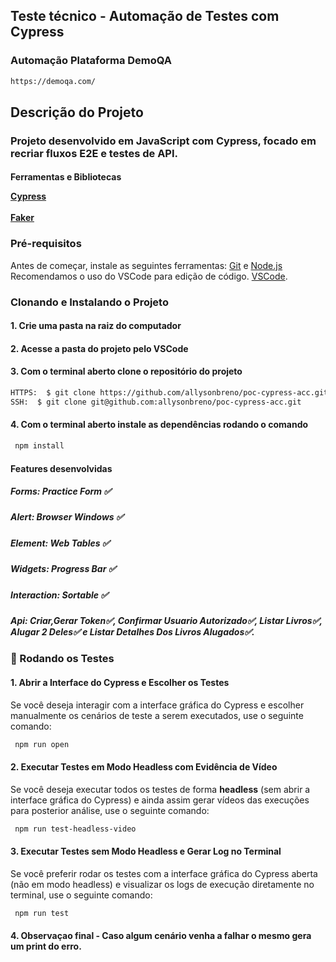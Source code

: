 ## Teste técnico - Automação de Testes com Cypress

### Automação Plataforma DemoQA ###
```bash
https://demoqa.com/ 
```
## Descrição do Projeto
### Projeto desenvolvido em JavaScript com Cypress, focado em recriar fluxos E2E e testes de API. ###

<h4>
    <p>Ferramentas e Bibliotecas</p>
    <a href="https://cypress.io/">Cypress</a>
    <br></br>
    <a href="https://v9.fakerjs.dev/guide/">Faker</a>
</h4>

### Pré-requisitos

Antes de começar, instale as seguintes ferramentas:
[Git](https://git-scm.com) e [Node.js](https://nodejs.org/en/) 
Recomendamos o uso do VSCode para edição de código. [VSCode](https://code.visualstudio.com/).


### **Clonando e Instalando o Projeto** 

#### 1. **Crie uma pasta na raiz do computador**

#### 2. **Acesse a pasta do projeto pelo VSCode** 

#### 3. **Com o terminal aberto clone o repositório do projeto**
```bash
HTTPS:  $ git clone https://github.com/allysonbreno/poc-cypress-acc.git
SSH:  $ git clone git@github.com:allysonbreno/poc-cypress-acc.git
```

#### 4. **Com o terminal aberto instale as dependências rodando o comando**
```bash
 npm install
```

#### **Features desenvolvidas**
<p>
<h5> Forms:    Practice Form  ✅ 
<h5> Alert:   Browser Windows ✅ 
<h5> Element:      Web Tables ✅ 
<h5> Widgets:    Progress Bar ✅ 
<h5> Interaction:    Sortable ✅ 
<h5> Api: Criar,Gerar Token✅, Confirmar Usuario Autorizado✅, Listar Livros✅, Alugar 2 Deles✅ e Listar Detalhes Dos Livros Alugados✅.    
</p>

### 🚀 Rodando os Testes

#### 1. **Abrir a Interface do Cypress e Escolher os Testes**

Se você deseja interagir com a interface gráfica do Cypress e escolher manualmente os cenários de teste a serem executados, use o seguinte comando:

```bash
 npm run open
```

#### 2. **Executar Testes em Modo Headless com Evidência de Vídeo**

Se você deseja executar todos os testes de forma **headless** (sem abrir a interface gráfica do Cypress) e ainda assim gerar vídeos das execuções para posterior análise, use o seguinte comando:

```bash
 npm run test-headless-video
```

#### 3. **Executar Testes sem Modo Headless e Gerar Log no Terminal**

Se você preferir rodar os testes com a interface gráfica do Cypress aberta (não em modo headless) e visualizar os logs de execução diretamente no terminal, use o seguinte comando:

```bash
 npm run test
```

#### 4. **Observaçao final - Caso algum cenário venha a falhar o mesmo gera um print do erro.**
